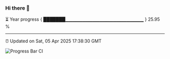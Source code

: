 ### Hi there 👋

⏳ Year progress { ███████▁▁▁▁▁▁▁▁▁▁▁▁▁▁▁▁▁▁▁▁▁▁▁ } 25.95 %

---

⏰ Updated on Sat, 05 Apr 2025 17:38:30 GMT

![Progress Bar CI](https://github.com/IshwaranRudhara/GIT-ACTION/workflows/Progress%20Bar%20CI/badge.svg)
